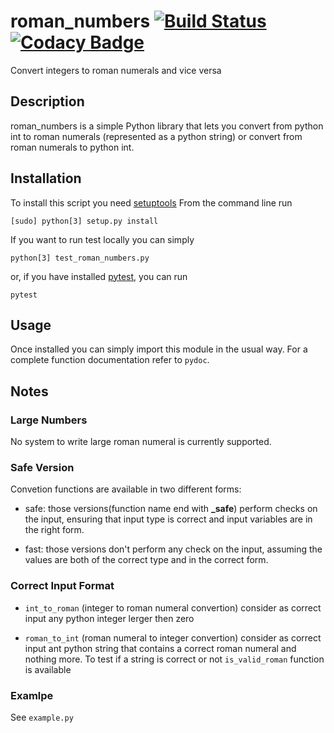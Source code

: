 # roman_numbers [![Build Status](https://travis-ci.com/FilippoRanza/roman_numbers.svg?branch=master)](https://travis-ci.com/FilippoRanza/roman_numbers) [![Codacy Badge](https://api.codacy.com/project/badge/Grade/1d68e4e50fb44ace853305e19e46b8ae)](https://app.codacy.com/app/FilippoRanza/roman_numbers?utm_source=github.com&utm_medium=referral&utm_content=FilippoRanza/roman_numbers&utm_campaign=Badge_Grade_Dashboard)
Convert integers to roman numerals and vice versa

## Description
roman_numbers is a simple Python library that lets you convert from python int to 
roman numerals (represented as a python string) or convert from roman numerals 
to python int. 

## Installation
To install this script you need [setuptools](https://github.com/pypa/setuptools)
From the command line run

```
[sudo] python[3] setup.py install
```

If you want to run test locally you can simply

```
python[3] test_roman_numbers.py
```

or, if you have installed [pytest](https://github.com/pytest-dev/pytest),
you can run

```
pytest
```

## Usage
Once installed you can simply import this module
in the usual way. For a complete function
documentation refer to `pydoc`.

## Notes
### Large Numbers
No system to write large roman numeral is currently supported.

### Safe Version
Convetion functions are available in two different forms:
+   safe: those versions(function name end with **_safe**) perform 
checks on the input, ensuring that input type is correct and 
input variables are in the right form.

+   fast: those versions don't perform any check on the input, 
assuming the values are both of the correct type and in the 
correct form.

### Correct Input Format
+   `int_to_roman` (integer to roman numeral convertion) consider 
as correct input any python integer lerger then zero

+   `roman_to_int` (roman numeral to integer convertion) consider
as correct input ant python string that contains a correct 
roman numeral and nothing more. To test if a string is correct
or not `is_valid_roman` function is available

### Examlpe
See `example.py` 